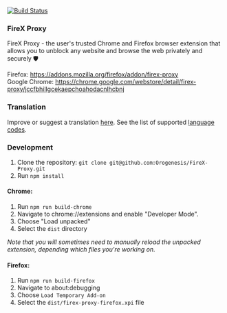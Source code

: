 [![Build Status](https://travis-ci.org/Orogenesis/FireX-Proxy.svg?branch=master)](https://travis-ci.org/Orogenesis/FireX-Proxy)

### FireX Proxy
FireX Proxy - the user's trusted Chrome and Firefox browser extension that allows you to unblock any website and browse the web privately and securely 🛡️

Firefox: https://addons.mozilla.org/firefox/addon/firex-proxy  
Google Chrome: https://chrome.google.com/webstore/detail/firex-proxy/jccfbhillgcekaepchoahodacnlhcbnj  

### Translation

Improve or suggest a translation [here](https://github.com/Orogenesis/FireX-Proxy/tree/master/_locales). See the list of supported [language codes](https://developer.chrome.com/webstore/i18n#localeTable).

### Development

1. Clone the repository: `git clone git@github.com:Orogenesis/FireX-Proxy.git`
2. Run `npm install`

#### Chrome:
1. Run `npm run build-chrome`
2. Navigate to chrome://extensions and enable "Developer Mode".
3. Choose "Load unpacked"
4. Select the `dist` directory

*Note that you will sometimes need to manually reload the unpacked extension, depending which files you're working on.*

#### Firefox:
1. Run `npm run build-firefox`
2. Navigate to about:debugging
3. Choose `Load Temporary Add-on`
4. Select the `dist/firex-proxy-firefox.xpi` file
